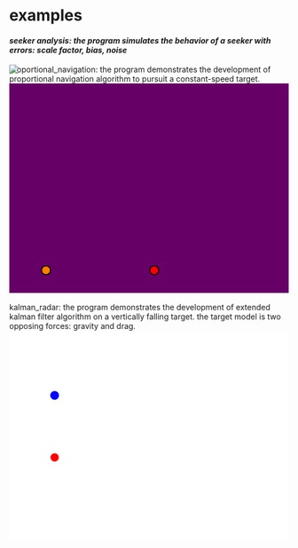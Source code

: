 # examples

#### *seeker analysis: the program simulates the behavior of a seeker with errors: scale factor, bias, noise*
<div id="over" style="position:absolute; width:100%; height:100%">
  <img src="https://github.com/C4dynamics/examples/blob/main/error%20analysis.gif">
</div>

proportional_navigation: the program demonstrates the development of proportional navigation algorithm to pursuit a constant-speed target. 
![](https://github.com/C4dynamics/missile_guidance/blob/main/simple_pn.gif)


kalman_radar: the program demonstrates the development of extended kalman filter algorithm on a vertically falling target. the target model is two opposing forces: gravity and drag. 
![](https://github.com/C4dynamics/filters/blob/main/beta_estim.gif)

